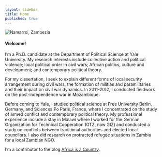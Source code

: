 ```yaml
---
layout: sidebar
title: Home
published: true
---
```


![Namarroi, Zambezia](/assets/media/IMG_0096.jpg)

#### Welcome!

I’m a Ph.D. candidate at the Department of Political Science at Yale University. My research interests include collective action and political violence; local political order in civil wars; African politics, culture and development; and contemporary political theory. 

For my dissertation, I seek to explain different forms of local security arrangement during civil wars, the formation of militias and paramilitaries and their impact on civil war dynamics. In 2011-2012, I conducted fieldwork on the post-independence war in Mozambique. 

Before coming to Yale, I studied political science at Free University Berlin, Germany, and Sciences Po Paris, France, where I concentrated on the study of armed conflict and contemporary political theory. My professional experience include a stay in Malawi where I worked for the German Organization for Technical Cooperation (GTZ, now GIZ) and conducted a study on conflicts between traditional authorities and elected local councilors. I also did research on protracted refugee situations in Zambia for a local Zambian NGO.

I’m a contributor to the blog [Africa is a Country](http://africasacountry.com/ "Africa is a Country").